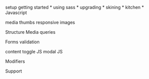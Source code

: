 setup
    getting started
    * using sass
    * upgrading
    * skining
    * kitchen
    * Javascript
        
media
    thumbs
    responsive images
        
Structure
    Media queries

Forms
    validation

content
    toggle JS
    modal JS

Modifiers
    

Support
